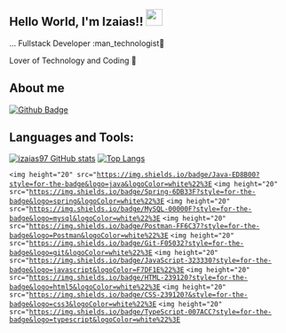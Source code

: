 ## Hello World, I'm Izaias!! <img src=https://github.com/TheDudeThatCode/TheDudeThatCode/blob/master/Assets/Earth.gif width="30">
 
… Fullstack Developer :man_technologist🖤
 
Lover of Technology and Coding :heartbeat:
 
## About me 
[![Github Badge](https://img.shields.io/badge/-Github-000?style=flat-square&logo=Github&logoColor=white&link=https://github.com/izaias97)](https://github.com/izaias97)

## Languages and Tools:
[![izaias97 GitHub stats](https://github-readme-stats.vercel.app/api?username=izaias97)](https://github.com/izaias97/github-readme-stats)
[![Top Langs](https://github-readme-stats.vercel.app/api/top-langs/?username=izaias97&layout=compact)](https://github.com/izaias97/github-readme-stats)


<code><img height="20" src="https://img.shields.io/badge/Java-ED8B00?style=for-the-badge&logo=java&logoColor=white%22%3E</code>
<code><img height="20" src="https://img.shields.io/badge/Spring-6DB33F?style=for-the-badge&logo=spring&logoColor=white%22%3E</code>
<code><img height="20" src="https://img.shields.io/badge/MySQL-00000F?style=for-the-badge&logo=mysql&logoColor=white%22%3E</code>
<code><img height="20" src="https://img.shields.io/badge/Postman-FF6C37?style=for-the-badge&logo=Postman&logoColor=white%22%3E</code>
<code><img height="20" src="https://img.shields.io/badge/Git-F05032?style=for-the-badge&logo=git&logoColor=white%22%3E</code>
<code><img height="20" src="https://img.shields.io/badge/JavaScript-323330?style=for-the-badge&logo=javascript&logoColor=F7DF1E%22%3E</code>
<code><img height="20" src="https://img.shields.io/badge/HTML-239120?style=for-the-badge&logo=html5&logoColor=white%22%3E</code>
<code><img height="20" src="https://img.shields.io/badge/CSS-239120?&style=for-the-badge&logo=css3&logoColor=white%22%3E</code>
<code><img height="20" src="https://img.shields.io/badge/TypeScript-007ACC?style=for-the-badge&logo=typescript&logoColor=white%22%3E</code>
 
